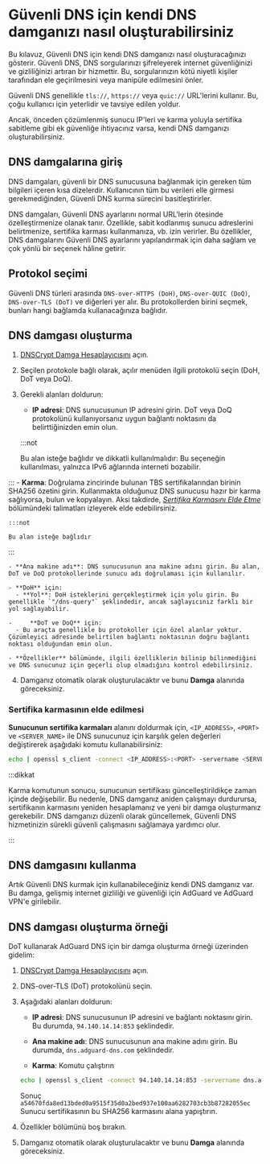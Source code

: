 # Güvenli DNS için kendi DNS damganızı nasıl oluşturabilirsiniz

Bu kılavuz, Güvenli DNS için kendi DNS damganızı nasıl oluşturacağınızı gösterir. Güvenli DNS, DNS sorgularınızı şifreleyerek internet güvenliğinizi ve gizliliğinizi artıran bir hizmettir. Bu, sorgularınızın kötü niyetli kişiler tarafından ele geçirilmesini veya manipüle edilmesini önler.

Güvenli DNS genellikle `tls://`, `https://` veya `quic://` URL'lerini kullanır. Bu, çoğu kullanıcı için yeterlidir ve tavsiye edilen yoldur.

Ancak, önceden çözümlenmiş sunucu IP'leri ve karma yoluyla sertifika sabitleme gibi ek güvenliğe ihtiyacınız varsa, kendi DNS damganızı oluşturabilirsiniz.

## DNS damgalarına giriş

DNS damgaları, güvenli bir DNS sunucusuna bağlanmak için gereken tüm bilgileri içeren kısa dizelerdir. Kullanıcının tüm bu verileri elle girmesi gerekmediğinden, Güvenli DNS kurma sürecini basitleştirirler.

DNS damgaları, Güvenli DNS ayarlarını normal URL'lerin ötesinde özelleştirmenize olanak tanır. Özellikle, sabit kodlanmış sunucu adreslerini belirtmenize, sertifika karması kullanmanıza, vb. izin verirler. Bu özellikler, DNS damgalarını Güvenli DNS ayarlarını yapılandırmak için daha sağlam ve çok yönlü bir seçenek hâline getirir.

## Protokol seçimi

Güvenli DNS türleri arasında `DNS-over-HTTPS (DoH)`, `DNS-over-QUIC (DoQ)`, `DNS-over-TLS (DoT)` ve diğerleri yer alır. Bu protokollerden birini seçmek, bunları hangi bağlamda kullanacağınıza bağlıdır.

## DNS damgası oluşturma

1. [DNSCrypt Damga Hesaplayıcısını](https://dnscrypt.info/stamps/) açın.

2. Seçilen protokole bağlı olarak, açılır menüden ilgili protokolü seçin (DoH, DoT veya DoQ).

3. Gerekli alanları doldurun:
    - **IP adresi**: DNS sunucusunun IP adresini girin. DoT veya DoQ protokolünü kullanıyorsanız uygun bağlantı noktasını da belirttiğinizden emin olun.

    :::not

    Bu alan isteğe bağlıdır ve dikkatli kullanılmalıdır: Bu seçeneğin kullanılması, yalnızca IPv6 ağlarında interneti bozabilir.


:::
    - **Karma**: Doğrulama zincirinde bulunan TBS sertifikalarından birinin SHA256 özetini girin. Kullanmakta olduğunuz DNS sunucusu hazır bir karma sağlıyorsa, bulun ve kopyalayın. Aksi takdirde, [*Sertifika Karmasını Elde Etme*](#obtaining-the-certificate-hash) bölümündeki talimatları izleyerek elde edebilirsiniz.

    :::not

    Bu alan isteğe bağlıdır


:::

    - **Ana makine adı**: DNS sunucusunun ana makine adını girin. Bu alan, DoT ve DoQ protokollerinde sunucu adı doğrulaması için kullanılır.

    - **DoH** için:
      - **Yol**: DoH isteklerini gerçekleştirmek için yolu girin. Bu genellikle `"/dns-query"` şeklindedir, ancak sağlayıcınız farklı bir yol sağlayabilir.

    -     **DoT ve DoQ** için:
      - Bu araçta genellikle bu protokoller için özel alanlar yoktur. Çözümleyici adresinde belirtilen bağlantı noktasının doğru bağlantı noktası olduğundan emin olun.

    - **Özellikler** bölümünde, ilgili özelliklerin bilinip bilinmediğini ve DNS sunucunuz için geçerli olup olmadığını kontrol edebilirsiniz.

4. Damganız otomatik olarak oluşturulacaktır ve bunu **Damga** alanında göreceksiniz.

### Sertifika karmasının elde edilmesi

**Sunucunun sertifika karmaları** alanını doldurmak için, `<IP_ADDRESS>`, `<PORT>` ve `<SERVER_NAME>` ile DNS sunucunuz için karşılık gelen değerleri değiştirerek aşağıdaki komutu kullanabilirsiniz:

```bash
echo | openssl s_client -connect <IP_ADDRESS>:<PORT> -servername <SERVER_NAME> 2>/dev/null | openssl x509 -pubkey -noout | openssl pkey -pubin -outform der | openssl dgst -sha256
```

:::dikkat

Karma komutunun sonucu, sunucunun sertifikası güncelleştirildikçe zaman içinde değişebilir. Bu nedenle, DNS damganız aniden çalışmayı durdurursa, sertifikanın karmasını yeniden hesaplamanız ve yeni bir damga oluşturmanız gerekebilir. DNS damganızı düzenli olarak güncellemek, Güvenli DNS hizmetinizin sürekli güvenli çalışmasını sağlamaya yardımcı olur.

:::

## DNS damgasını kullanma

Artık Güvenli DNS kurmak için kullanabileceğiniz kendi DNS damganız var. Bu damga, gelişmiş internet gizliliği ve güvenliği için AdGuard ve AdGuard VPN'e girilebilir.

## DNS damgası oluşturma örneği

DoT kullanarak AdGuard DNS için bir damga oluşturma örneği üzerinden gidelim:

1. [DNSCrypt Damga Hesaplayıcısını](https://dnscrypt.info/stamps/) açın.

2. DNS-over-TLS (DoT) protokolünü seçin.

3. Aşağıdaki alanları doldurun:

    - **IP adresi**: DNS sunucusunun IP adresini ve bağlantı noktasını girin. Bu durumda, `94.140.14.14:853` şeklindedir.

    - **Ana makine adı**: DNS sunucusunun ana makine adını girin. Bu durumda, `dns.adguard-dns.com` şeklindedir.

    - **Karma**: Komutu çalıştırın

    ```bash
    echo | openssl s_client -connect 94.140.14.14:853 -servername dns.adguard-dns.com 2>/dev/null | openssl x509 -pubkey -noout | openssl pkey -pubin -outform der | openssl dgst -sha256
    ```

    Sonuç `a54670fda8ed13bded0a9515f35d0a2bed937e100aa6282703cb3b87282055ec` Sunucu sertifikasının bu SHA256 karmasını alana yapıştırın.

4. Özellikler bölümünü boş bırakın.

5. Damganız otomatik olarak oluşturulacaktır ve bunu **Damga** alanında göreceksiniz.
